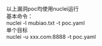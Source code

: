 以上漏洞poc均使用nuclei运行</br>
基本命令：</br>
nuclei -l mubiao.txt -t poc.yaml</br>
单个目标</br>
nuclei -u xxx.com:8888 -t poc.yaml</br>
